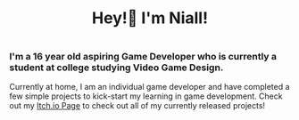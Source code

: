 <div id="header" align="center">
  <h1>Hey!👋 I'm Niall!</h1>
</div>
<img src="">
<h3>I'm a 16 year old aspiring Game Developer who is currently a student at college studying Video Game Design.</h3>
Currently at home, I am an individual game developer and have completed a few simple projects to kick-start my learning in game development.
Check out my <a href='https://notniall.itch.io'>Itch.io Page</a> to check out all of my currently released projects!

<!--<h3>shortcat.pro Discord Bot</h3>
For the first time ever, I have taken the challenge to create a Discord bot using python,
